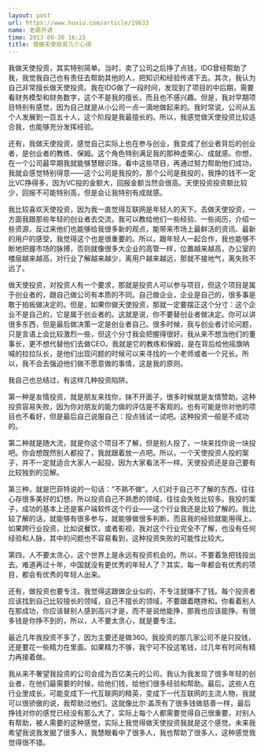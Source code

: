 ```yaml
---
layout: post
url: https://www.huxiu.com/article/19633
name: 老周开讲
time: 2013-08-30 16:23
title: 我做天使投资几个心得
---
```

我做天使投资，其实特别简单。当时，卖了公司之后挣了点钱，IDG曾经帮助了我，我觉我自己也有责任去帮助其他的人，把知识和经验传递下去。其次，我认为自己非常擅长做天使投资。我在IDG做了一段时间，发现到了项目的中后期，需要看财务模型和财务数字，这个不是我的擅长，而且也不感兴趣。但是，我对早期项目特别有感觉，因为自己就是从小公司一点一滴地做起来的。我时常说，公司从五个人发展到一百五十人，这个阶段是我最擅长的。所以，我感觉做天使投资比较适合我，也能够充分发挥经验。

还有，我做天使投资，感觉自己实际上也在参与创业，我变成了创业者背后的创业者，是创业者的教练、保姆。这个角色特别满足我的那种虚荣心、成就感。你想，在一个公司最早期我就能够慧眼识珠，看中这些项目，再通过努力帮助他们成功，我就会感觉特别得意——这个公司是我投的，那个公司是我投的，我挣的钱不一定比VC挣得多，因为VC投的金额大，回报金额当然会很高。天使投资投资额比较少，回报不可能特别高，但是会让我特别有成就感。

我比较喜欢天使投资，因为我一直觉得互联网是年轻人的天下。去做天使投资，一方面我跟那些年轻的创业者去交流，我可以教给他们一些经验、一些阅历，介绍一些资源，反过来他们也能够给我很多新的观点，能带来市场上最鲜活的资讯、最新的用户的感受，我觉得这个也是很重要的。所以，跟年轻人一起合作，我也能够不断地把握市场的脉搏，否则就像很多大企业的高管一样，位置越来越高，办公室的楼层越来越高，对行业了解越来越少，离用户越来越远，那就不接地气，离失败不远了。

做天使投资，对投资人有一个要求，那就是投资人可以参与项目，但这个项目是属于创业者的，跟自己做公司有本质的不同。自己做企业，企业是自己的，很多事是敢于拍板做决定的。但是，如果你做天使投资，那就一定要摆正这个分寸：这个企业不是自己的，它是属于创业者的。这就是说，你不要替创业者做决定。你可以讲很多东西，但是最后做决策一定是创业者自己。很多时候，我与创业者讨论问题，只是言语上会比较激烈一些，但这个分寸我会把握得很好。我从来不想当他们的董事长，更不想代替他们去做CEO。我就是它的教练和保姆，是在背后给他摇旗呐喊的拉拉队长，是他们出现问题的时候可以来寻找的一个老师或者一个兄长。所以，我不会去强迫他们做不愿意做的事情，这是我的原则。

我自己也总结过，有这样几种投资陷阱。

第一种是友情投资，就是朋友来找你，抹不开面子，很多时候就是友情赞助。这种投资容易失败，因为你对朋友的能力做的评估是不客观的。也有可能是你对他的项目也不看好，但是最后自己说服自己：投点钱试一试吧。这种投资一般是不成功的。

第二种就是随大流，就是你这个项目不了解，但是别人投了，一块来找你说一块投吧。你会想既然别人都投了，我就跟着放一点吧。所以，一个天使投资人投的案子，并不一定就适合大家人一起投，因为大家看法不一样。天使投资还是自己要有比较独到的见解。

第三种，就是巴菲特说的一句话：“不熟不做”。人们对于自己不了解的东西，往往心存很多美好的幻想，所以投资自己不熟悉的领域，往往会失败比较多。我投的案子，成功的基本上还是客户端软件这个行业——这个行业我还是比较了解的。我比较了解的话，就能够有很多参与，就能够做很多判断，而且我的经验就能用得上。如果跨行业投资，比如说餐饮，或者影视，我对这个行业完全不了解，也没有任何经验和人脉，其中的问题也不容易看到，这种投资失败的可能性比较大。

第四，人不要太贪心，这个世界上是永远有投资机会的。所以，不要着急把钱投出去。难道再过十年，中国就没有更优秀的年轻人了？其实，每一年都会有优秀的项目，都会有优秀的年轻人出来。

还有，做投资也要专注。我觉得这跟做企业似的，不专注就赚不了钱。每个投资者应该找到自己比较擅长的领域，自己不擅长的领域，不要跟着瞎搀和。你看着别人在那成功，你应该替别人感到高兴才是，而不是说他能挣，那我也应该能挣。有很多钱是你挣不到的，所以，人不要太贪心，就是要专注。

最近几年我投资不多了，因为主要还是做360。我投资的那几家公司不是只投钱，还是要花一些精力在里面。如果精力不够，我宁可不投这笔钱，过几年有时间有精力再接着做。

我从来不奢望我投资的公司会成为百亿美元的公司。我认为我发现了很多年轻的创业者，在他们最需要的时候，给他们钱，给他们很多经验和帮助。最后，这些人在行业里成长，可能变成下一代互联网的精英，变成下一代互联网的主流人物，我就可以很骄傲的说，我帮助过他们。这就像比尔·盖茨有了很多钱做慈善一样，最后挣钱对你的感觉已经没有那么大了，实际上每个人都需要觉得自己很重要，对别人有帮助，被人需要的这种感觉，实际上我觉得做天使投资我就是这个感觉。未来我希望我说我发掘了很多人，我慧眼看中了很多人，我也帮助了很多人，这种感觉我觉得很不错。

